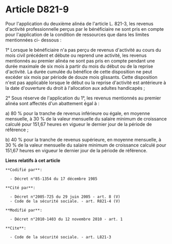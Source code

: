 # Article D821-9

Pour l'application du deuxième alinéa de l'article L. 821-3, les revenus d'activité professionnelle perçus par le
bénéficiaire ne sont pris en compte pour l'application de la condition de ressources que dans les limites mentionnées ci-
dessous : 

1° Lorsque le bénéficiaire n'a pas perçu de revenus d'activité au cours du mois civil précédent et débute ou reprend une
activité, les revenus mentionnés au premier alinéa ne sont pas pris en compte pendant une durée maximale de six mois à partir
du mois du début ou de la reprise d'activité. La durée cumulée du bénéfice de cette disposition ne peut excéder six mois par
période de douze mois glissants. Cette disposition n'est pas applicable lorsque le début ou la reprise d'activité est
antérieure à la date d'ouverture du droit à l'allocation aux adultes handicapés ; 

2° Sous réserve de l'application du 1°, les revenus mentionnés au premier alinéa sont affectés d'un abattement égal à : 

a) 80 % pour la tranche de revenus inférieure ou égale, en moyenne mensuelle, à 30 % de la valeur mensuelle du salaire
minimum de croissance calculé pour 151,67 heures en vigueur le dernier jour de la période de référence ; 

b) 40 % pour la tranche de revenus supérieure, en moyenne mensuelle, à 30 % de la valeur mensuelle du salaire minimum de
croissance calculé pour 151,67 heures en vigueur le dernier jour de la période de référence.

**Liens relatifs à cet article**

	**Codifié par**:

	  - Décret n°85-1354 du 17 décembre 1985

	**Cité par**:

	  - Décret n°2005-725 du 29 juin 2005 - art. 8 (V)
	  - Code de la sécurité sociale. - art. R821-4 (V)

	**Modifié par**:

	  - Décret n°2010-1403 du 12 novembre 2010 - art. 1

	**Cite**:

	  - Code de la sécurité sociale. - art. L821-3

